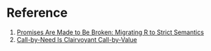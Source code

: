 # Reference

1. [Promises Are Made to Be Broken: Migrating R to Strict Semantics](http://aviral.io/static/pdfs/promises-are-made-to-be-broken.pdf)
1. [Call-by-Need Is Clairvoyant Call-by-Value](http://www.cs.nott.ac.uk/~pszgmh/clairvoyant.pdf)


